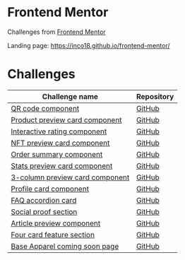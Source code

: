 # Frontend Mentor

Challenges from [Frontend Mentor](https://www.frontendmentor.io/)

Landing page: https://inco18.github.io/frontend-mentor/

# Challenges

| Challenge name                                                                               | Repository                                                                       |
| -------------------------------------------------------------------------------------------- | -------------------------------------------------------------------------------- |
| [QR code component](https://inco18.github.io/frontend-mentor/qr-code)                        | [GitHub](https://github.com/Inco18/frontend-mentor/tree/main/qr-code)            |
| [Product preview card component](https://inco18.github.io/frontend-mentor/product-preview)   | [GitHub](https://github.com/Inco18/frontend-mentor/tree/main/product-preview)    |
| [Interactive rating component](https://inco18.github.io/frontend-mentor/interactive-rating)  | [GitHub](https://github.com/Inco18/frontend-mentor/tree/main/interactive-rating) |
| [NFT preview card component](https://inco18.github.io/frontend-mentor/nft-preview)           | [GitHub](https://github.com/Inco18/frontend-mentor/tree/main/nft-preview)        |
| [Order summary component](https://inco18.github.io/frontend-mentor/order-summary)            | [GitHub](https://github.com/Inco18/frontend-mentor/tree/main/order-summary)      |
| [Stats preview card component](https://inco18.github.io/frontend-mentor/stats-preview)       | [GitHub](https://github.com/Inco18/frontend-mentor/tree/main/stats-preview)      |
| [3-column preview card component](https://inco18.github.io/frontend-mentor/3-column-preview) | [GitHub](https://github.com/Inco18/frontend-mentor/tree/main/3-column-preview)   |
| [Profile card component](https://inco18.github.io/frontend-mentor/profile-card)              | [GitHub](https://github.com/Inco18/frontend-mentor/tree/main/profile-card)       |
| [FAQ accordion card](https://inco18.github.io/frontend-mentor/faq-accordion)                 | [GitHub](https://github.com/Inco18/frontend-mentor/tree/main/faq-accordion)      |
| [Social proof section](https://inco18.github.io/frontend-mentor/social-proof)                | [GitHub](https://github.com/Inco18/frontend-mentor/tree/main/social-proof)       |
| [Article preview component](https://inco18.github.io/frontend-mentor/article-preview)        | [GitHub](https://github.com/Inco18/frontend-mentor/tree/main/article-preview)    |
| [Four card feature section](https://inco18.github.io/frontend-mentor/four-card)              | [GitHub](https://github.com/Inco18/frontend-mentor/tree/main/four-card)          |
| [Base Apparel coming soon page](https://inco18.github.io/frontend-mentor/base-apparel)       | [GitHub](https://github.com/Inco18/frontend-mentor/tree/main/base-apparel)       |
